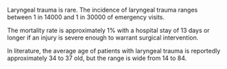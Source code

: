 Laryngeal trauma is rare. The incidence of laryngeal trauma ranges between 1 in 14000 and 1 in 30000 of emergency visits.

The mortality rate is approximately 1% with a hospital stay of 13 days or longer if an injury is severe enough to warrant surgical intervention.

In literature, the average age of patients with laryngeal trauma is reportedly approximately 34 to 37 old, but the range is wide from 14 to 84.